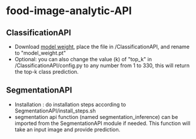 # food-image-analytic-API

## ClassificationAPI
- Download [model weight](https://drive.google.com/file/d/1--rIEfBR6AgPXFXzldA30EdA9bk_Y_j6/view?usp=sharing), place the file in /ClassificationAPI, and rename to "model_weight.pt"
- Optional: you can also change the value (k) of "top_k" in /ClassificationAPI/config.py to any number from 1 to 330, this will return the top-k class prediction.

## SegmentationAPI
- Installation : do installation steps according to SegmentationAPI/install_steps.sh
- segmentation api function (named segmentation_inference) can be imported from the SegmentationAPI module if needed. This function will take an input image and provide prediction.
